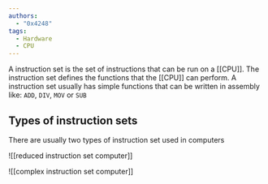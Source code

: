 ```yaml
---
authors:
  - "0x4248"
tags:
  - Hardware
  - CPU
---
```

A instruction set is the set of instructions that can be run on a [[CPU]]. The instruction set defines the functions that the [[CPU]] can perform. A instruction set usually has simple functions that can be written in assembly like: `ADD`, `DIV`, `MOV` or `SUB`

## Types of instruction sets
There are usually two types of instruction set used in computers

![[reduced instruction set computer]]

![[complex instruction set computer]]